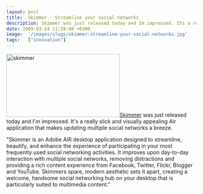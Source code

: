 ```yaml
---
layout: post
title:  Skimmer - Streamline your social networks
description: Skimmer was just released today and Im impressed. Its a really slick and visually appealing Air application that makes updating multiple social networks a breeze. Skimmer is an Adobe AIR desktop application designed to streamline, beautify, and enhance the experience of participating in your most frequently used social networking activities. It improves upon day-to-day interaction with multiple social networks, removing distractions and providing a rich content experience from Facebook, Twitter
date: 2009-03-24 11:59:08 +0300
image:  '/images/slugs/skimmer-streamline-your-social-networks.jpg'
tags:   ["innovation"]
---
```

<p><img class="size-medium wp-image-536 alignleft" title="skimmer" src="http://res.cloudinary.com/blog-jeffdouglas-com/image/upload/h_167,w_300/v1400399675/skimmer_nldw9m.jpg" alt="skimmer" width="300" height="167" /><a href="http://www.fallon.com/skimmer" target="_blank">Skimmer</a> was just released today and I'm impressed. It's a really slick and visually appealing Air application that makes updating multiple social networks a breeze.</p>
<p>"Skimmer is an Adobe AIR desktop application designed to streamline, beautify, and enhance the experience of participating in your most frequently used social networking activities. It improves upon day-to-day interaction with multiple social networks, removing distractions and providing a rich content experience from Facebook, Twitter, Flickr, Blogger and YouTube. Skimmers spare, modern aesthetic sets it apart, creating a welcome, handsome social networking hub on your desktop that is particularly suited to multimedia content."</p>

